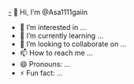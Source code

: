 [-](https://www.facebook.com/profile.php?id=100083153270304&mibextid=2JQ9oc) 👋 Hi, I’m @Asa1111gaiin
- 👀 I’m interested in ...
- 🌱 I’m currently learning ...
- 💞️ I’m looking to collaborate on ...
- 📫 How to reach me ...
- 😄 Pronouns: ...
- ⚡ Fun fact: ...

<!---
Asa1111gaiin/Asa1111gaiin is a ✨ special ✨ repository because its `README.md` (this file) appears on your GitHub profile.
You can click the Preview link to take a look at your changes.
--->
